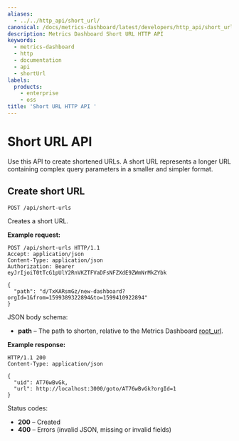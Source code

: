 ```yaml
---
aliases:
  - ../../http_api/short_url/
canonical: /docs/metrics-dashboard/latest/developers/http_api/short_url/
description: Metrics Dashboard Short URL HTTP API
keywords:
  - metrics-dashboard
  - http
  - documentation
  - api
  - shortUrl
labels:
  products:
    - enterprise
    - oss
title: 'Short URL HTTP API '
---
```


# Short URL API

Use this API to create shortened URLs. A short URL represents a longer URL containing complex query parameters in a smaller and simpler format.

## Create short URL

`POST /api/short-urls`

Creates a short URL.

**Example request:**

```http
POST /api/short-urls HTTP/1.1
Accept: application/json
Content-Type: application/json
Authorization: Bearer eyJrIjoiT0tTcG1pUlY2RnVKZTFVaDFsNFZXdE9ZWmNrMkZYbk

{
  "path": "d/TxKARsmGz/new-dashboard?orgId=1&from=1599389322894&to=1599410922894"
}
```

JSON body schema:

- **path** – The path to shorten, relative to the Metrics Dashboard [root_url](/docs/metrics-dashboard/latest/setup-metrics-dashboard/configure-metrics-dashboard/#root_url).

**Example response:**

```http
HTTP/1.1 200
Content-Type: application/json

{
  "uid": AT76wBvGk,
  "url": http://localhost:3000/goto/AT76wBvGk?orgId=1
}

```

Status codes:

- **200** – Created
- **400** – Errors (invalid JSON, missing or invalid fields)
